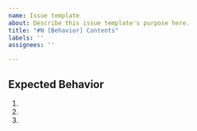 ```yaml
---
name: Issue template
about: Describe this issue template's purpose here.
title: "#N [Behavior] Contents"
labels: ''
assignees: ''

---
```


## Expected Behavior

  1.
  1.
  1.
